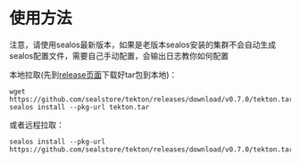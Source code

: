 # 使用方法
注意，请使用sealos最新版本，如果是老版本sealos安装的集群不会自动生成sealos配置文件，需要自己手动配置，会输出日志教你如何配置

本地拉取(先到[release页面](https://github.com/sealstore/tekton/releases)下载好tar包到本地)：
```
wget https://github.com/sealstore/tekton/releases/download/v0.7.0/tekton.tar
sealos install --pkg-url tekton.tar
```
或者远程拉取：
```
sealos install --pkg-url https://github.com/sealstore/tekton/releases/download/v0.7.0/tekton.tar
```
